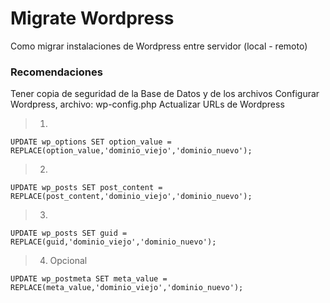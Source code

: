 Migrate Wordpress
=================

Como migrar instalaciones de Wordpress entre servidor (local - remoto)  
### Recomendaciones

Tener copia de seguridad de la Base de Datos y de los archivos
Configurar Wordpress, archivo: wp-config.php
Actualizar URLs de Wordpress

>
>	1. 	
~~~
UPDATE wp_options SET option_value = REPLACE(option_value,'dominio_viejo','dominio_nuevo');
~~~
>	2.	
~~~
UPDATE wp_posts SET post_content = REPLACE(post_content,'dominio_viejo','dominio_nuevo');
~~~
>	3.	
~~~
UPDATE wp_posts SET guid = REPLACE(guid,'dominio_viejo','dominio_nuevo');
~~~
>	4. 	Opcional
~~~
UPDATE wp_postmeta SET meta_value = REPLACE(meta_value,'dominio_viejo','dominio_nuevo');
~~~
 

    



